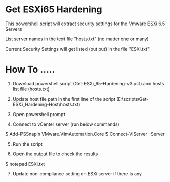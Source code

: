 # Get ESXi65 Hardening

This powershell script will extract security settings for the Vmware ESXi 6.5 Servers

List server names in the text file "hosts.txt" (no matter one or many)

Current Security Settings will get listed (out put) in the file "ESXi.txt"

# How To .....

1. Download powershell script (Get-ESXi_65-Hardening-v3.ps1) and hosts list file (hosts.txt)

2. Update host file path in the first line of the script (E:\scripts\Get-ESXi_Hardening-Host\hosts.txt) 

3. Open powershell prompt

4. Connect to vCenter server (run below commands)

$ Add-PSSnapin VMware.VimAutomation.Core
$ Connect-VIServer -Server <vCenter server>

5. Run the script

6. Open the output file to check the results
  
$ notepad ESXi.txt

7. Update non-compliance setting on ESXi server if there is any 

